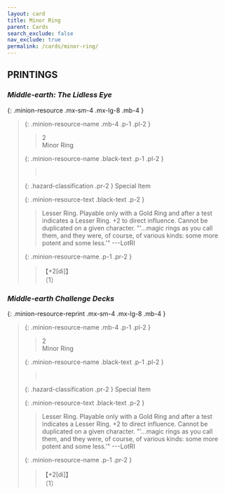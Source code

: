 ```yaml
---
layout: card
title: Minor Ring
parent: Cards
search_exclude: false
nav_exclude: true
permalink: /cards/minor-ring/
---
```


## PRINTINGS


### _Middle-earth: The Lidless Eye_

{: .minion-resource .mx-sm-4 .mx-lg-8 .mb-4 }
> {: .minion-resource-name .mb-4 .p-1 .pl-2 }
> > <div class="hazard-mp">2</div>
> > <div class="card-name">Minor Ring</div>
>
> {: .minion-resource-name .black-text .p-1 .pl-2 }
> > &nbsp;
>
> {: .hazard-classification .pr-2 }
> Special Item
>
> {: .minion-resource-text .black-text .p-2 }
> > Lesser Ring. Playable only with a Gold Ring and after a test indicates a Lesser Ring. +2 to direct influence. Cannot be duplicated on a given character.  "'...magic rings as you call them, and they were, of course, of various kinds: some more potent and some less.'" ---LotRI 
> 
> {: .minion-resource-name .p-1 .pr-2 }
> > <div class="card-shield">【+2[di]】</div>
> > <div class="card-corruption-white">〔1〕</div>

### _Middle-earth Challenge Decks_

{: .minion-resource-reprint .mx-sm-4 .mx-lg-8 .mb-4 }
> {: .minion-resource-name .mb-4 .p-1 .pl-2 }
> > <div class="hazard-mp">2</div>
> > <div class="card-name">Minor Ring</div>
>
> {: .minion-resource-name .black-text .p-1 .pl-2 }
> > &nbsp;
>
> {: .hazard-classification .pr-2 }
> Special Item
>
> {: .minion-resource-text .black-text .p-2 }
> > Lesser Ring. Playable only with a Gold Ring and after a test indicates a Lesser Ring. +2 to direct influence. Cannot be duplicated on a given character.  "'...magic rings as you call them, and they were, of course, of various kinds: some more potent and some less.'" ---LotRI 
> 
> {: .minion-resource-name .p-1 .pr-2 }
> > <div class="card-shield">【+2[di]】</div>
> > <div class="card-corruption-white">〔1〕</div>
